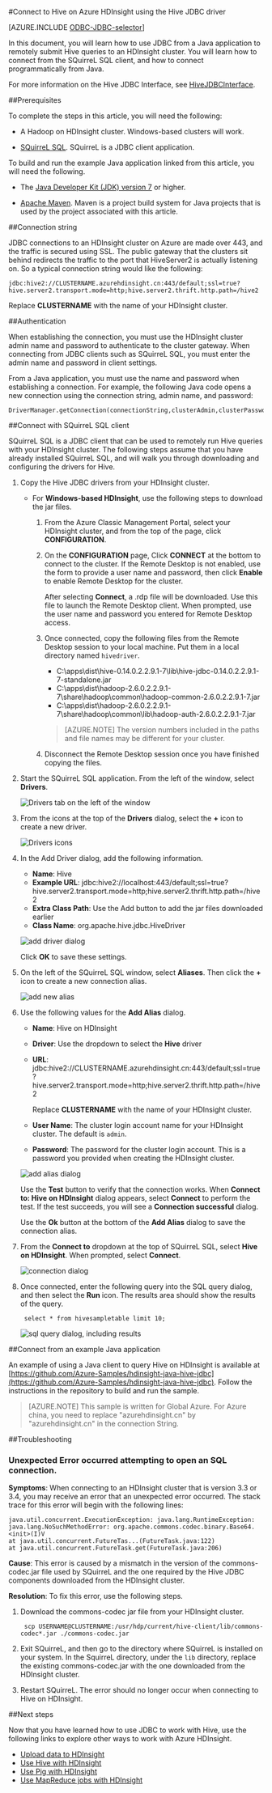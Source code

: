 <properties
 pageTitle="Use JDBC to query Hive on Azure HDInsight"
 description="Learn how to use JDBC to connect to Hive on Azure HDInsight and remotely run queries on data stored in the cloud."
 services="hdinsight"
 documentationCenter=""
 authors="Blackmist"
 manager="paulettm"
 editor="cgronlun"
	tags="azure-portal"/>

<tags
	ms.service="hdinsight"
	ms.date="06/03/2016"
	wacn.date=""/>

#Connect to Hive on Azure HDInsight using the Hive JDBC driver

[AZURE.INCLUDE [ODBC-JDBC-selector](../includes/hdinsight-selector-odbc-jdbc.md)]

In this document, you will learn how to use JDBC from a Java application to remotely submit Hive queries to an HDInsight cluster. You will learn how to connect from the SQuirreL SQL client, and how to connect programmatically from Java.

For more information on the Hive JDBC Interface, see [HiveJDBCInterface](https://cwiki.apache.org/confluence/display/Hive/HiveJDBCInterface).

##Prerequisites

To complete the steps in this article, you will need the following:

* A Hadoop on HDInsight cluster. Windows-based clusters will work.

* [SQuirreL SQL](http://squirrel-sql.sourceforge.net/). SQuirreL is a JDBC client application.

To build and run the example Java application linked from this article, you will need the following.

* The [Java Developer Kit (JDK) version 7](https://www.oracle.com/technetwork/java/javase/downloads/jdk7-downloads-1880260.html) or higher.

* [Apache Maven](https://maven.apache.org). Maven is a project build system for Java projects that is used by the project associated with this article.

##Connection string

JDBC connections to an HDInsight cluster on Azure are made over 443, and the traffic is secured using SSL. The public gateway that the clusters sit behind redirects the traffic to the port that HiveServer2 is actually listening on. So a typical connection string would like the following:

    jdbc:hive2://CLUSTERNAME.azurehdinsight.cn:443/default;ssl=true?hive.server2.transport.mode=http;hive.server2.thrift.http.path=/hive2

Replace __CLUSTERNAME__ with the name of your HDInsight cluster.

##Authentication

When establishing the connection, you must use the HDInsight cluster admin name and password to authenticate to the cluster gateway. When connecting from JDBC clients such as SQuirreL SQL, you must enter the admin name and password in client settings.

From a Java application, you must use the name and password when establishing a connection. For example, the following Java code opens a new connection using the connection string, admin name, and password:

    DriverManager.getConnection(connectionString,clusterAdmin,clusterPassword);

##Connect with SQuirreL SQL client

SQuirreL SQL is a JDBC client that can be used to remotely run Hive queries with your HDInsight cluster. The following steps assume that you have already installed SQuirreL SQL, and will walk you through downloading and configuring the drivers for Hive.

1. Copy the Hive JDBC drivers from your HDInsight cluster.

    * For __Windows-based HDInsight__, use the following steps to download the jar files.

        1. From the Azure Classic Management Portal, select your HDInsight cluster, and from the top of the page, click **CONFIGURATION**.

        2. On the **CONFIGURATION** page, Click **CONNECT** at the bottom to connect to the cluster. If the Remote Desktop is not enabled, use the form to provide a user name and password, then click __Enable__ to enable Remote Desktop for the cluster.

            After selecting __Connect__, a .rdp file will be downloaded. Use this file to launch the Remote Desktop client. When prompted, use the user name and password you entered for Remote Desktop access.

        3. Once connected, copy the following files from the Remote Desktop session to your local machine. Put them in a local directory named `hivedriver`.

            * C:\apps\dist\hive-0.14.0.2.2.9.1-7\lib\hive-jdbc-0.14.0.2.2.9.1-7-standalone.jar
            * C:\apps\dist\hadoop-2.6.0.2.2.9.1-7\share\hadoop\common\hadoop-common-2.6.0.2.2.9.1-7.jar
            * C:\apps\dist\hadoop-2.6.0.2.2.9.1-7\share\hadoop\common\lib\hadoop-auth-2.6.0.2.2.9.1-7.jar

            > [AZURE.NOTE] The version numbers included in the paths and file names may be different for your cluster.

        4. Disconnect the Remote Desktop session once you have finished copying the files.

3. Start the SQuirreL SQL application. From the left of the window, select __Drivers__.

    ![Drivers tab on the left of the window](./media/hdinsight-connect-hive-jdbc-driver/squirreldrivers.png)

4. From the icons at the top of the __Drivers__ dialog, select the __+__ icon to create a new driver.

    ![Drivers icons](./media/hdinsight-connect-hive-jdbc-driver/driversicons.png)

5. In the Add Driver dialog, add the following information.

    * __Name__: Hive
    * __Example URL__: jdbc:hive2://localhost:443/default;ssl=true?hive.server2.transport.mode=http;hive.server2.thrift.http.path=/hive2
    * __Extra Class Path__: Use the Add button to add the jar files downloaded earlier
    * __Class Name__: org.apache.hive.jdbc.HiveDriver

    ![add driver dialog](./media/hdinsight-connect-hive-jdbc-driver/adddriver.png)

    Click __OK__ to save these settings.

6. On the left of the SQuirreL SQL window, select __Aliases__. Then click the __+__ icon to create a new connection alias.

    ![add new alias](./media/hdinsight-connect-hive-jdbc-driver/aliases.png)

7. Use the following values for the __Add Alias__ dialog.

    * __Name__: Hive on HDInsight
    * __Driver__: Use the dropdown to select the __Hive__ driver
    * __URL__: jdbc:hive2://CLUSTERNAME.azurehdinsight.cn:443/default;ssl=true?hive.server2.transport.mode=http;hive.server2.thrift.http.path=/hive2

        Replace __CLUSTERNAME__ with the name of your HDInsight cluster.

    * __User Name__: The cluster login account name for your HDInsight cluster. The default is `admin`.
    * __Password__: The password for the cluster login account. This is a password you provided when creating the HDInsight cluster.

    ![add alias dialog](./media/hdinsight-connect-hive-jdbc-driver/addalias.png)

    Use the __Test__ button to verify that the connection works. When __Connect to: Hive on HDInsight__ dialog appears, select __Connect__ to perform the test. If the test succeeds, you will see a __Connection successful__ dialog.

    Use the __Ok__ button at the bottom of the __Add Alias__ dialog to save the connection alias.

8. From the __Connect to__ dropdown at the top of SQuirreL SQL, select __Hive on HDInsight__. When prompted, select __Connect__.

    ![connection dialog](./media/hdinsight-connect-hive-jdbc-driver/connect.png)

9. Once connected, enter the following query into the SQL query dialog, and then select the __Run__ icon. The results area should show the results of the query.

        select * from hivesampletable limit 10;

    ![sql query dialog, including results](./media/hdinsight-connect-hive-jdbc-driver/sqlquery.png)

##Connect from an example Java application

An example of using a Java client to query Hive on HDInsight is available at [https://github.com/Azure-Samples/hdinsight-java-hive-jdbc](https://github.com/Azure-Samples/hdinsight-java-hive-jdbc). Follow the instructions in the repository to build and run the sample.

>[AZURE.NOTE] This sample is written for Global Azure. For Azure china, you need to replace "azurehdinsight.cn" by "azurehdinsight.cn" in the connection String.

##Troubleshooting

### Unexpected Error occurred attempting to open an SQL connection.

__Symptoms__: When connecting to an HDInsight cluster that is version 3.3 or 3.4, you may receive an error that an unexpected error occurred. The stack trace for this error will begin with the following lines:

    java.util.concurrent.ExecutionException: java.lang.RuntimeException: java.lang.NoSuchMethodError: org.apache.commons.codec.binary.Base64.<init>(I)V
    at java.util.concurrent.FutureTas...(FutureTask.java:122)
    at java.util.concurrent.FutureTask.get(FutureTask.java:206)

__Cause__: This error is caused by a mismatch in the version of the commons-codec.jar file used by SQuirreL and the one required by the Hive JDBC components downloaded from the HDInsight cluster.

__Resolution__: To fix this error, use the following steps.

1. Download the commons-codec jar file from your HDInsight cluster.

        scp USERNAME@CLUSTERNAME:/usr/hdp/current/hive-client/lib/commons-codec*.jar ./commons-codec.jar

2. Exit SQuirreL, and then go to the directory where SQuirreL is installed on your system. In the SquirreL directory, under the `lib` directory, replace the existing commons-codec.jar with the one downloaded from the HDInsight cluster.

3. Restart SQuirreL. The error should no longer occur when connecting to Hive on HDInsight.

##Next steps

Now that you have learned how to use JDBC to work with Hive, use the following links to explore other ways to work with Azure HDInsight.

* [Upload data to HDInsight](/documentation/articles/hdinsight-upload-data/)
* [Use Hive with HDInsight](/documentation/articles/hdinsight-use-hive/)
* [Use Pig with HDInsight](/documentation/articles/hdinsight-use-pig/)
* [Use MapReduce jobs with HDInsight](/documentation/articles/hdinsight-use-mapreduce/)
